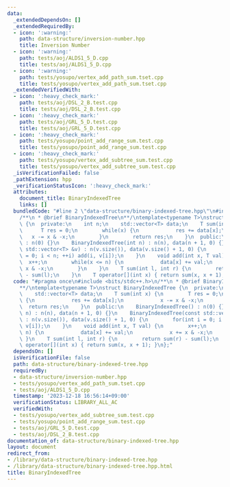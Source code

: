 ```yaml
---
data:
  _extendedDependsOn: []
  _extendedRequiredBy:
  - icon: ':warning:'
    path: data-structure/inversion-number.hpp
    title: Inversion Number
  - icon: ':warning:'
    path: tests/aoj/ALDS1_5_D.cpp
    title: tests/aoj/ALDS1_5_D.cpp
  - icon: ':warning:'
    path: tests/yosupo/vertex_add_path_sum.tset.cpp
    title: tests/yosupo/vertex_add_path_sum.tset.cpp
  _extendedVerifiedWith:
  - icon: ':heavy_check_mark:'
    path: tests/aoj/DSL_2_B.test.cpp
    title: tests/aoj/DSL_2_B.test.cpp
  - icon: ':heavy_check_mark:'
    path: tests/aoj/GRL_5_D.test.cpp
    title: tests/aoj/GRL_5_D.test.cpp
  - icon: ':heavy_check_mark:'
    path: tests/yosupo/point_add_range_sum.test.cpp
    title: tests/yosupo/point_add_range_sum.test.cpp
  - icon: ':heavy_check_mark:'
    path: tests/yosupo/vertex_add_subtree_sum.test.cpp
    title: tests/yosupo/vertex_add_subtree_sum.test.cpp
  _isVerificationFailed: false
  _pathExtension: hpp
  _verificationStatusIcon: ':heavy_check_mark:'
  attributes:
    document_title: BinaryIndexedTree
    links: []
  bundledCode: "#line 2 \"data-structure/binary-indexed-tree.hpp\"\n#include <bits/stdc++.h>\n\
    /**\n * @brief BinaryIndexedTree\n**/\ntemplate<typename T>\nstruct BinaryIndexedTree\
    \ {\n  private:\n    int n;\n    std::vector<T> data;\n    T sum(int x) {\n  \
    \      T res = 0;\n        while(x) {\n            res += data[x];\n         \
    \   x -= x & -x;\n        }\n        return res;\n    }\n  public:\n    BinaryIndexedTree()\
    \ : n(0) {}\n    BinaryIndexedTree(int n) : n(n), data(n + 1, 0) {}\n    BinaryIndexedTree(const\
    \ std::vector<T> &v) : n(v.size()), data(v.size() + 1, 0) {\n        for(int i\
    \ = 0; i < n; ++i) add(i, v[i]);\n    }\n    void add(int x, T val) {\n      \
    \  x++;\n        while(x <= n) {\n            data[x] += val;\n            x +=\
    \ x & -x;\n        }\n    }\n    T sum(int l, int r) {\n        return sum(r)\
    \ - sum(l);\n    }\n    T operator[](int x) { return sum(x, x + 1); }\n};\n"
  code: "#pragma once\n#include <bits/stdc++.h>\n/**\n * @brief BinaryIndexedTree\n\
    **/\ntemplate<typename T>\nstruct BinaryIndexedTree {\n  private:\n    int n;\n\
    \    std::vector<T> data;\n    T sum(int x) {\n        T res = 0;\n        while(x)\
    \ {\n            res += data[x];\n            x -= x & -x;\n        }\n      \
    \  return res;\n    }\n  public:\n    BinaryIndexedTree() : n(0) {}\n    BinaryIndexedTree(int\
    \ n) : n(n), data(n + 1, 0) {}\n    BinaryIndexedTree(const std::vector<T> &v)\
    \ : n(v.size()), data(v.size() + 1, 0) {\n        for(int i = 0; i < n; ++i) add(i,\
    \ v[i]);\n    }\n    void add(int x, T val) {\n        x++;\n        while(x <=\
    \ n) {\n            data[x] += val;\n            x += x & -x;\n        }\n   \
    \ }\n    T sum(int l, int r) {\n        return sum(r) - sum(l);\n    }\n    T\
    \ operator[](int x) { return sum(x, x + 1); }\n};"
  dependsOn: []
  isVerificationFile: false
  path: data-structure/binary-indexed-tree.hpp
  requiredBy:
  - data-structure/inversion-number.hpp
  - tests/yosupo/vertex_add_path_sum.tset.cpp
  - tests/aoj/ALDS1_5_D.cpp
  timestamp: '2023-12-18 16:56:14+09:00'
  verificationStatus: LIBRARY_ALL_AC
  verifiedWith:
  - tests/yosupo/vertex_add_subtree_sum.test.cpp
  - tests/yosupo/point_add_range_sum.test.cpp
  - tests/aoj/GRL_5_D.test.cpp
  - tests/aoj/DSL_2_B.test.cpp
documentation_of: data-structure/binary-indexed-tree.hpp
layout: document
redirect_from:
- /library/data-structure/binary-indexed-tree.hpp
- /library/data-structure/binary-indexed-tree.hpp.html
title: BinaryIndexedTree
---
```

